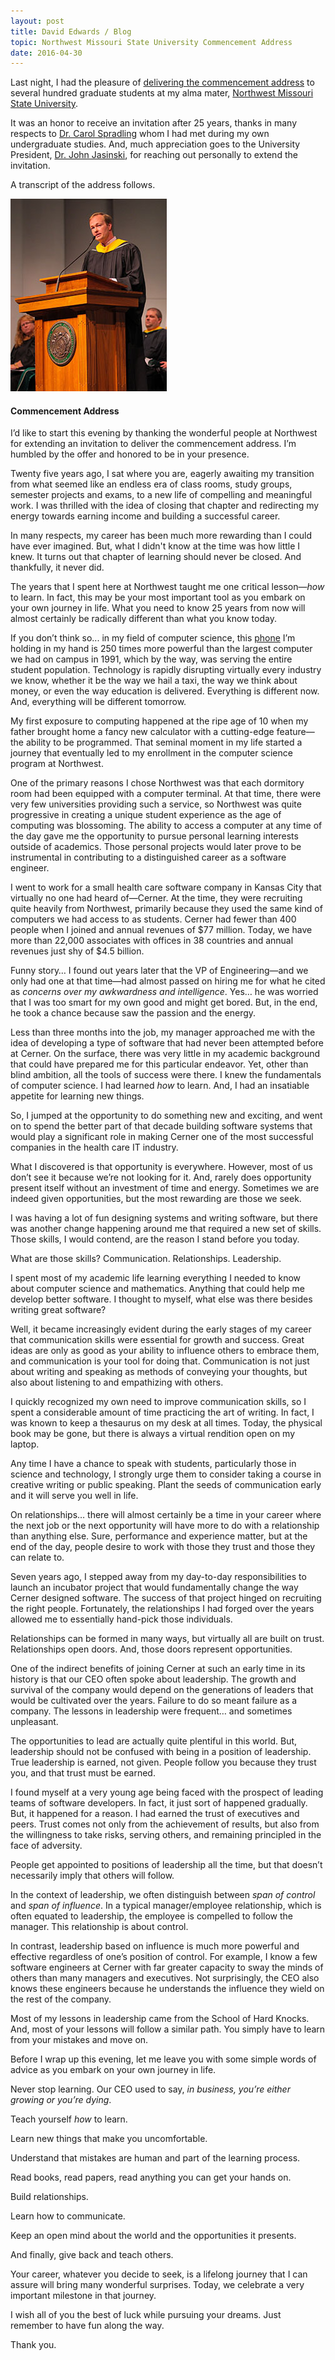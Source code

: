 ```yaml
---
layout: post
title: David Edwards / Blog
topic: Northwest Missouri State University Commencement Address
date: 2016-04-30
---
```

Last night, I had the pleasure of [delivering the commencement address](http://www.nwmissouri.edu/media/news/2016/04/29commencement-graduate.htm)
to several hundred graduate students at my alma mater, [Northwest Missouri State University](http://www.nwmissouri.edu).

It was an honor to receive an invitation after 25 years, thanks in many respects to [Dr. Carol Spradling](http://www.nwmissouri.edu/mathcsis/directory/spradling.htm) whom I had met during my own undergraduate studies. And,
much appreciation goes to the University President, [Dr. John Jasinski](http://www.nwmissouri.edu/aboutus/president/), for
reaching out personally to extend the invitation.

A transcript of the address follows.

![Commencement Address](/images/commencement-address.png "Commencement Address")

#### Commencement Address
I’d like to start this evening by thanking the wonderful people at Northwest for extending an invitation to deliver the
commencement address. I’m humbled by the offer and honored to be in your presence.

Twenty five years ago, I sat where you are, eagerly awaiting my transition from what seemed like an endless era of class rooms,
study groups, semester projects and exams, to a new life of compelling and meaningful work. I was thrilled with the idea of
closing that chapter and redirecting my energy towards earning income and building a successful career.

In many respects, my career has been much more rewarding than I could have ever imagined. But, what I didn't know at the time
was how little I knew. It turns out that chapter of learning should never be closed. And thankfully, it never did.

The years that I spent here at Northwest taught me one critical lesson—_how_ to learn. In fact, this may be your most important
tool as you embark on your own journey in life. What you need to know 25 years from now will almost certainly be radically
different than what you know today.

If you don’t think so... in my field of computer science, this [phone](/images/iphone-6.png) I’m holding in my hand is 250
times more powerful than the largest computer we had on campus in 1991, which by the way, was serving the entire student
population. Technology is rapidly disrupting virtually every industry we know, whether it be the way we hail a taxi, the way
we think about money, or even the way education is delivered. Everything is different now. And, everything will be different
tomorrow.

My first exposure to computing happened at the ripe age of 10 when my father brought home a fancy new calculator with a
cutting-edge feature—the ability to be programmed. That seminal moment in my life started a journey that eventually led to my
enrollment in the computer science program at Northwest.

One of the primary reasons I chose Northwest was that each dormitory room had been equipped with a computer terminal. At that
time, there were very few universities providing such a service, so Northwest was quite progressive in creating a unique
student experience as the age of computing was blossoming. The ability to access a computer at any time of the day gave me the
opportunity to pursue personal learning interests outside of academics. Those personal projects would later prove to be
instrumental in contributing to a distinguished career as a software engineer.

I went to work for a small health care software company in Kansas City that virtually no one had heard of—Cerner. At the time,
they were recruiting quite heavily from Northwest, primarily because they used the same kind of computers we had access to as
students. Cerner had fewer than 400 people when I joined and annual revenues of $77 million. Today, we have more than 22,000
associates with offices in 38 countries and annual revenues just shy of $4.5 billion.

Funny story… I found out years later that the VP of Engineering—and we only had one at that time—had almost passed on hiring me
for what he cited as _concerns over my awkwardness and intelligence_. Yes… he was worried that I was too smart for my own good
and might get bored. But, in the end, he took a chance because saw the passion and the energy.

Less than three months into the job, my manager approached me with the idea of developing a type of software that had never
been attempted before at Cerner. On the surface, there was very little in my academic background that could have prepared me
for this particular endeavor. Yet, other than blind ambition, all the tools of success were there. I knew the fundamentals of
computer science. I had learned _how_ to learn. And, I had an insatiable appetite for learning new things.

So, I jumped at the opportunity to do something new and exciting, and went on to spend the better part of that decade building
software systems that would play a significant role in making Cerner one of the most successful companies in the health care IT
industry.

What I discovered is that opportunity is everywhere. However, most of us don’t see it because we’re not looking for it. And,
rarely does opportunity present itself without an investment of time and energy. Sometimes we are indeed given opportunities,
but the most rewarding are those we seek.

I was having a lot of fun designing systems and writing software, but there was another change happening around me that
required a new set of skills. Those skills, I would contend, are the reason I stand before you today.

What are those skills? Communication. Relationships. Leadership.

I spent most of my academic life learning everything I needed to know about computer science and mathematics. Anything that
could help me develop better software. I thought to myself, what else was there besides writing great software?

Well, it became increasingly evident during the early stages of my career that communication skills were essential for growth
and success. Great ideas are only as good as your ability to influence others to embrace them, and communication is your tool
for doing that. Communication is not just about writing and speaking as methods of conveying your thoughts, but also about
listening to and empathizing with others.

I quickly recognized my own need to improve communication skills, so I spent a considerable amount of time practicing the art
of writing. In fact, I was known to keep a thesaurus on my desk at all times. Today, the physical book may be gone, but there
is always a virtual rendition open on my laptop.

Any time I have a chance to speak with students, particularly those in science and technology, I strongly urge them to consider
taking a course in creative writing or public speaking. Plant the seeds of communication early and it will serve you well in
life.

On relationships… there will almost certainly be a time in your career where the next job or the next opportunity will have
more to do with a relationship than anything else. Sure, performance and experience matter, but at the end of the day, people
desire to work with those they trust and those they can relate to.

Seven years ago, I stepped away from my day-to-day responsibilities to launch an incubator project that would fundamentally
change the way Cerner designed software. The success of that project hinged on recruiting the right people. Fortunately, the
relationships I had forged over the years allowed me to essentially hand-pick those individuals.

Relationships can be formed in many ways, but virtually all are built on trust. Relationships open doors. And, those doors
represent opportunities.

One of the indirect benefits of joining Cerner at such an early time in its history is that our CEO often spoke about
leadership. The growth and survival of the company would depend on the generations of leaders that would be cultivated over the
years. Failure to do so meant failure as a company. The lessons in leadership were frequent… and sometimes unpleasant.

The opportunities to lead are actually quite plentiful in this world. But, leadership should not be confused with being in a
position of leadership. True leadership is earned, not given. People follow you because they trust you, and that trust must be
earned.

I found myself at a very young age being faced with the prospect of leading teams of software developers. In fact, it just sort
of happened gradually. But, it happened for a reason. I had earned the trust of executives and peers. Trust comes not only from
the achievement of results, but also from the willingness to take risks, serving others, and remaining principled in the face
of adversity.

People get appointed to positions of leadership all the time, but that doesn’t necessarily imply that others will follow.

In the context of leadership, we often distinguish between _span of control_ and _span of influence_. In a typical
manager/employee relationship, which is often equated to leadership, the employee is compelled to follow the manager. This
relationship is about control.

In contrast, leadership based on influence is much more powerful and effective regardless of one’s position of control. For
example, I know a few software engineers at Cerner with far greater capacity to sway the minds of others than many managers and
executives. Not surprisingly, the CEO also knows these engineers because he understands the influence they wield on the rest of
the company.

Most of my lessons in leadership came from the School of Hard Knocks. And, most of your lessons will follow a similar path. You
simply have to learn from your mistakes and move on.

Before I wrap up this evening, let me leave you with some simple words of advice as you embark on your own journey in life.

Never stop learning. Our CEO used to say, _in business, you’re either growing or you’re dying_.

Teach yourself _how_ to learn.

Learn new things that make you uncomfortable.

Understand that mistakes are human and part of the learning process.

Read books, read papers, read anything you can get your hands on.

Build relationships.

Learn how to communicate.

Keep an open mind about the world and the opportunities it presents.

And finally, give back and teach others.

Your career, whatever you decide to seek, is a lifelong journey that I can assure will bring many wonderful surprises. Today,
we celebrate a very important milestone in that journey.

I wish all of you the best of luck while pursuing your dreams. Just remember to have fun along the way.

Thank you.
